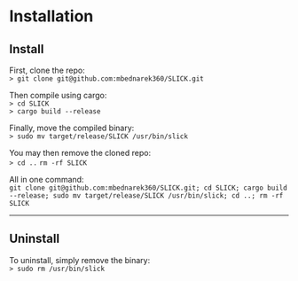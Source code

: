 # Installation

## **Install**

First, clone the repo:  
`> git clone git@github.com:mbednarek360/SLICK.git`

Then compile using cargo:  
`> cd SLICK`  
`> cargo build --release`

Finally, move the compiled binary:  
`> sudo mv target/release/SLICK /usr/bin/slick`

You may then remove the cloned repo:  
`> cd ..`
`rm -rf SLICK`

All in one command:  
`git clone git@github.com:mbednarek360/SLICK.git; cd SLICK; cargo build --release; sudo mv target/release/SLICK /usr/bin/slick; cd ..; rm -rf SLICK`

---

## **Uninstall**

To uninstall, simply remove the binary:  
`> sudo rm /usr/bin/slick`